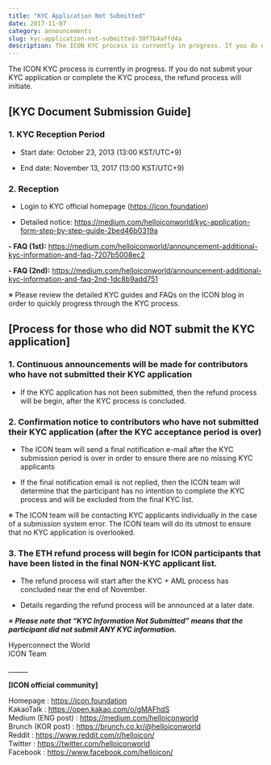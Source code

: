 ```yaml
---
title: "KYC Application Not Submitted"
date: 2017-11-07
category: announcements
slug: kyc-application-not-submitted-30f7b4affd4a
description: The ICON KYC process is currently in progress. If you do not submit your KYC application or complete the KYC process, the refund process will initiate.
---
```


The ICON KYC process is currently in progress. If you do not submit your KYC application or complete the KYC process, the refund process will initiate.

## **[KYC Document Submission Guide]**

### **1. KYC Reception Period**

- Start date: October 23, 2013 (13:00 KST/UTC+9)

- End date: November 13, 2017 (13:00 KST/UTC+9)

### **2. Reception**

- Login to KYC official homepage (<https://icon.foundation>)

- Detailed notice: <https://medium.com/helloiconworld/kyc-application-form-step-by-step-guide-2bed46b0319a>

**- FAQ (1st):** <https://medium.com/helloiconworld/announcement-additional-kyc-information-and-faq-7207b5008ec2>

**- FAQ (2nd):** <https://medium.com/helloiconworld/announcement-additional-kyc-information-and-faq-2nd-1dc8b9add751>

※ Please review the detailed KYC guides and FAQs on the ICON blog in order to quickly progress through the KYC process.

## **[Process for those who did NOT submit the KYC application]**

### **1. Continuous announcements will be made for contributors who have not submitted their KYC application**

- If the KYC application has not been submitted, then the refund process will be begin, after the KYC process is concluded.

### **2. Confirmation notice to contributors who have not submitted their KYC application (after the KYC acceptance period is over)**

- The ICON team will send a final notification e-mail after the KYC submission period is over in order to ensure there are no missing KYC applicants

- If the final notification email is not replied, then the ICON team will determine that the participant has no intention to complete the KYC process and will be excluded from the final KYC list.

※ The ICON team will be contacting KYC applicants individually in the case of a submission system error. The ICON team will do its utmost to ensure that no KYC application is overlooked.

### **3. The ETH refund process will begin for ICON participants that have been listed in the final NON-KYC applicant list.**

- The refund process will start after the KYC + AML process has concluded near the end of November.

- Details regarding the refund process will be announced at a later date.

*※* ***Please note that “KYC Information Not Submitted” means that the participant did not submit ANY KYC information.***

Hyperconnect the World  
ICON Team

\_\_\_\_\_\_

**[ICON official community]**

Homepage : <https://icon.foundation>  
KakaoTalk : <https://open.kakao.com/o/gMAFhdS>  
Medium (ENG post) : <https://medium.com/helloiconworld>  
Brunch (KOR post) : <https://brunch.co.kr/@helloiconworld>  
Reddit : <https://www.reddit.com/r/helloicon/>  
Twitter : <https://twitter.com/helloiconworld>  
Facebook : <https://www.facebook.com/helloicon/>

